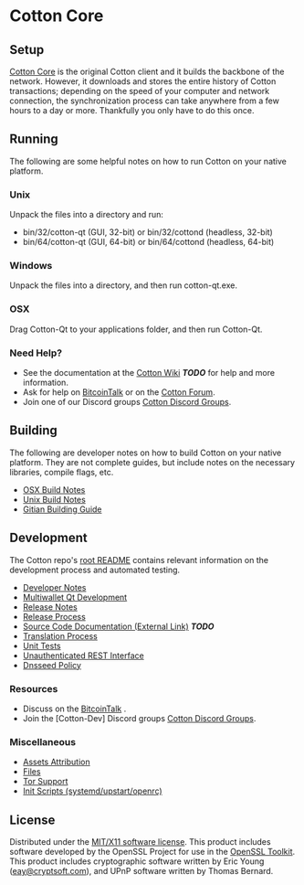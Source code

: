 Cotton Core
=====================

Setup
---------------------
[Cotton Core](http://Cottoncoin.com) is the original Cotton client and it builds the backbone of the network. However, it downloads and stores the entire history of Cotton transactions; depending on the speed of your computer and network connection, the synchronization process can take anywhere from a few hours to a day or more. Thankfully you only have to do this once.

Running
---------------------
The following are some helpful notes on how to run Cotton on your native platform.

### Unix

Unpack the files into a directory and run:

- bin/32/cotton-qt (GUI, 32-bit) or bin/32/cottond (headless, 32-bit)
- bin/64/cotton-qt (GUI, 64-bit) or bin/64/cottond (headless, 64-bit)

### Windows

Unpack the files into a directory, and then run cotton-qt.exe.

### OSX

Drag Cotton-Qt to your applications folder, and then run Cotton-Qt.

### Need Help?

* See the documentation at the [Cotton Wiki](https://en.bitcoin.it/wiki/Main_Page) ***TODO***
for help and more information.
* Ask for help on [BitcoinTalk](https://bitcointalk.org/index.php) or on the [Cotton Forum](http://Cottoncoin.com/).
* Join one of our Discord groups [Cotton Discord Groups](https://discord.gg/YcnvMqt).

Building
---------------------
The following are developer notes on how to build Cotton on your native platform. They are not complete guides, but include notes on the necessary libraries, compile flags, etc.

- [OSX Build Notes](build-osx.md)
- [Unix Build Notes](build-unix.md)
- [Gitian Building Guide](gitian-building.md)

Development
---------------------
The Cotton repo's [root README](https://github.com/eastcoastcrypto/Cotton/blob/master/README.md) contains relevant information on the development process and automated testing.

- [Developer Notes](developer-notes.md)
- [Multiwallet Qt Development](multiwallet-qt.md)
- [Release Notes](release-notes.md)
- [Release Process](release-process.md)
- [Source Code Documentation (External Link)](https://dev.visucore.com/bitcoin/doxygen/) ***TODO***
- [Translation Process](translation_process.md)
- [Unit Tests](unit-tests.md)
- [Unauthenticated REST Interface](REST-interface.md)
- [Dnsseed Policy](dnsseed-policy.md)

### Resources

* Discuss on the [BitcoinTalk](https://bitcointalk.org/index.php?topic=1262920.0) .
* Join the [Cotton-Dev] Discord groups [Cotton Discord Groups](https://discord.gg/YcnvMqt).

### Miscellaneous
- [Assets Attribution](assets-attribution.md)
- [Files](files.md)
- [Tor Support](tor.md)
- [Init Scripts (systemd/upstart/openrc)](init.md)

License
---------------------
Distributed under the [MIT/X11 software license](http://www.opensource.org/licenses/mit-license.php).
This product includes software developed by the OpenSSL Project for use in the [OpenSSL Toolkit](https://www.openssl.org/). This product includes
cryptographic software written by Eric Young ([eay@cryptsoft.com](mailto:eay@cryptsoft.com)), and UPnP software written by Thomas Bernard.
